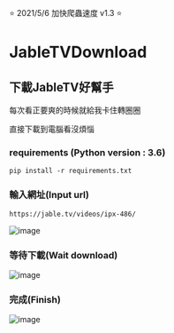  ⭐ 2021/5/6 加快爬蟲速度 v1.3 ⭐

# JableTVDownload

## 下載JableTV好幫手

每次看正要爽的時候就給我卡住轉圈圈  

直接下載到電腦看沒煩惱

### requirements (Python version : 3.6)
`pip install -r requirements.txt`

### 輸入網址(Input url)
`https://jable.tv/videos/ipx-486/`

![image](https://github.com/hcjohn463/JableDownload/blob/main/img/input.PNG)

### 等待下載(Wait download)

![image](https://github.com/hcjohn463/JableDownload/blob/main/img/finish.PNG)

### 完成(Finish)

![image](https://github.com/hcjohn463/JableDownload/blob/main/img/output.PNG)
